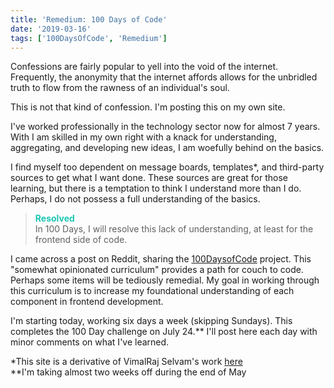 ```yaml
---
title: 'Remedium: 100 Days of Code'
date: '2019-03-16'
tags: ['100DaysOfCode', 'Remedium']
---
```


Confessions are fairly popular to yell into the void of the internet.  Frequently, the anonymity that the internet affords allows for the unbridled truth to flow from the rawness of an individual's soul.

This is not that kind of confession. I'm posting this on my own site.

I've worked professionally in the technology sector now for almost 7 years. With I am skilled in my own right with a knack for understanding, aggregating, and developing new ideas, I am woefully behind on the basics.

I find myself too dependent on message boards, templates\*, and third-party sources to get what I want done. These sources are great for those learning, but there is a temptation to think I understand more than I do. Perhaps, I do not possess a full understanding of the basics.

<blockquote>
	<strong><span style="color:#1BC6B4">Resolved</span></strong>
	<br />
	In 100 Days, I will resolve this lack of understanding, at least for the frontend side of code.
</blockquote>

I came across a post on Reddit, sharing the [100DaysofCode](https://github.com/nas5w/100-days-of-code-frontend) project. This "somewhat opinionated curriculum" provides a path for couch to code. Perhaps some items will be tediously remedial. My goal in working through this curriculum is to increase my foundational understanding of each component in frontend development.

I'm starting today, working six days a week (skipping Sundays). This completes the 100 Day challenge on July 24.\*\* I'll post here each day with minor comments on what I've learned.

\*This site is a derivative of VimalRaj Selvam's work [here](https://www.gatsbyjs.org/starters/email2vimalraj/gatsby-starter-tech-blog/)
<br />
\*\*I'm taking almost two weeks off during the end of May